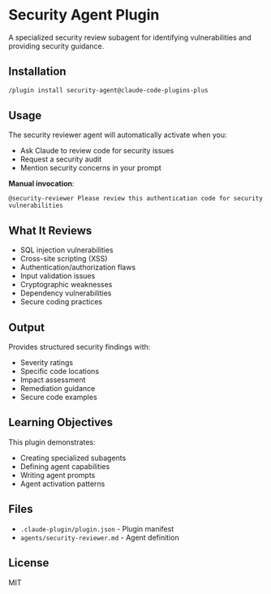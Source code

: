 # Security Agent Plugin

A specialized security review subagent for identifying vulnerabilities and providing security guidance.

## Installation

```bash
/plugin install security-agent@claude-code-plugins-plus
```

## Usage

The security reviewer agent will automatically activate when you:
- Ask Claude to review code for security issues
- Request a security audit
- Mention security concerns in your prompt

**Manual invocation**:
```
@security-reviewer Please review this authentication code for security vulnerabilities
```

## What It Reviews

- SQL injection vulnerabilities
- Cross-site scripting (XSS)
- Authentication/authorization flaws
- Input validation issues
- Cryptographic weaknesses
- Dependency vulnerabilities
- Secure coding practices

## Output

Provides structured security findings with:
- Severity ratings
- Specific code locations
- Impact assessment
- Remediation guidance
- Secure code examples

## Learning Objectives

This plugin demonstrates:
- Creating specialized subagents
- Defining agent capabilities
- Writing agent prompts
- Agent activation patterns

## Files

- `.claude-plugin/plugin.json` - Plugin manifest
- `agents/security-reviewer.md` - Agent definition

## License

MIT
